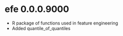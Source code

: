 # efe 0.0.0.9000

* R package of functions used in feature engineering
* Added quantile_of_quantiles

